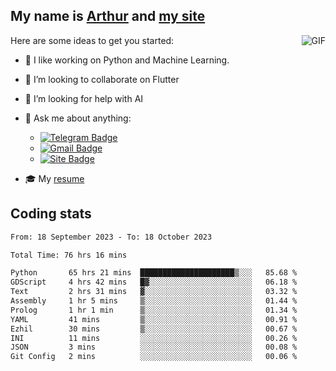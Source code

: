 
## My name is [Arthur](https://www.linkedin.com/in/arthur-novais-201420/) and [my site](https://arthurcn96.github.io/)

<!--
**Arthurcn96/Arthurcn96** is a ✨ _special_ ✨ repository because its `README.md` (this file) appears on your GitHub profile.
-->
<img align="right"  max-width="440" max-height="240" alt="GIF" src="https://raw.githubusercontent.com/Arthurcn96/Arthurcn96/master/helloThere.gif" />

Here are some ideas to get you started:

- 🤖 I like working on Python and Machine Learning.
- 👯 I’m looking to collaborate on Flutter
- 🤔 I’m looking for help with AI
- 💬 Ask me about anything:
    - [![Telegram Badge](https://img.shields.io/badge/-@Arthurcn9-0088cc?style=for-the-badge&logo=Telegram&logoColor=white)](https://t.me/Arthurcn9)
    - [![Gmail Badge](https://img.shields.io/badge/-@Arthurcn9-red?style=for-the-badge&logo=Gmail&logoColor=white)](mailto:Arthurcn96@gmail.com)
    - [![Site Badge](https://img.shields.io/badge/arthurcn96.github.io-informational?style=for-the-badge&logo=internetexplorer)](https://arthurcn96.github.io/)

- 🎓 My [resume](https://github.com/Arthurcn96/resume/blob/master/Resume_PT-BR.pdf)


## Coding stats
<!--START_SECTION:waka-->

```txt
From: 18 September 2023 - To: 18 October 2023

Total Time: 76 hrs 16 mins

Python       65 hrs 21 mins  █████████████████████▒░░░   85.68 %
GDScript     4 hrs 42 mins   █▓░░░░░░░░░░░░░░░░░░░░░░░   06.18 %
Text         2 hrs 31 mins   ▓░░░░░░░░░░░░░░░░░░░░░░░░   03.32 %
Assembly     1 hr 5 mins     ▒░░░░░░░░░░░░░░░░░░░░░░░░   01.44 %
Prolog       1 hr 1 min      ▒░░░░░░░░░░░░░░░░░░░░░░░░   01.34 %
YAML         41 mins         ▒░░░░░░░░░░░░░░░░░░░░░░░░   00.91 %
Ezhil        30 mins         ▒░░░░░░░░░░░░░░░░░░░░░░░░   00.67 %
INI          11 mins         ░░░░░░░░░░░░░░░░░░░░░░░░░   00.26 %
JSON         3 mins          ░░░░░░░░░░░░░░░░░░░░░░░░░   00.08 %
Git Config   2 mins          ░░░░░░░░░░░░░░░░░░░░░░░░░   00.06 %
```

<!--END_SECTION:waka-->
